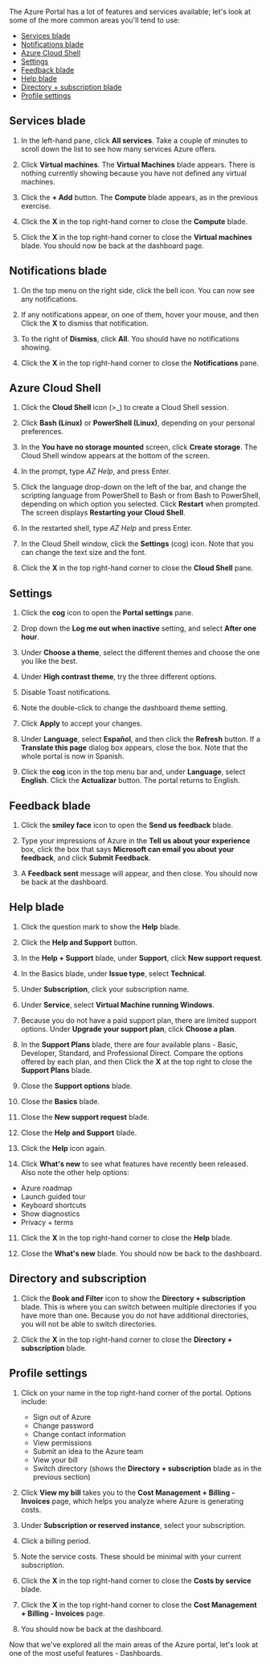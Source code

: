 The Azure Portal has a lot of features and services available; let's look at some of the more common areas you'll tend to use:

- [Services blade](#services-blade)
- [Notifications blade](#notifications-blade)
- [Azure Cloud Shell](#cloud-shell)
- [Settings](#settings-blade)
- [Feedback blade](#feedback-blade)
- [Help blade](#help-blade)
- [Directory + subscription blade](#subscriptions-blade)
- [Profile settings](#profile-blade)

<a name="services-blade"></a>

## Services blade

1. In the left-hand pane, click **All services**. Take a couple of minutes to scroll down the list to see how many services Azure offers.

1. Click **Virtual machines**. The **Virtual Machines** blade appears. There is nothing currently showing because you have not defined any virtual machines.

1. Click the **+ Add** button. The **Compute** blade appears, as in the previous exercise.

1. Click the **X** in the top right-hand corner to close the **Compute** blade.

1. Click the **X** in the top right-hand corner to close the **Virtual machines** blade. You should now be back at the dashboard page.

<a name="notifications-blade"></a>

## Notifications blade

1. On the top menu on the right side, click the bell icon. You can now see any notifications.

1. If any notifications appear, on one of them, hover your mouse, and then Click the **X** to dismiss that notification.

1. To the right of **Dismiss**, click **All**. You should have no notifications showing.

1. Click the **X** in the top right-hand corner to close the **Notifications** pane.

<a name="cloud-shell"></a>

## Azure Cloud Shell

1. Click the **Cloud Shell** icon (>_) to create a Cloud Shell session.

1. Click **Bash (Linux)** or **PowerShell (Linux)**, depending on your personal preferences.

1. In the **You have no storage mounted** screen, click **Create storage**. The Cloud Shell window appears at the bottom of the screen.

1. In the prompt, type *AZ Help*, and press Enter.

1. Click the language drop-down on the left of the bar, and change the scripting language from PowerShell to Bash or from Bash to PowerShell, depending on which option you selected. Click **Restart** when prompted. The screen displays **Restarting your Cloud Shell**.

1. In the restarted shell, type *AZ Help* and press Enter.

1. In the Cloud Shell window, click the **Settings** (cog) icon. Note that you can change the text size and the font.

1. Click the **X** in the top right-hand corner to close the **Cloud Shell** pane.

<a name="settings-blade"></a>

## Settings

1. Click the **cog** icon to open the **Portal settings** pane.

1. Drop down the **Log me out when inactive** setting, and select **After one hour**.

1. Under **Choose a theme**, select the different themes and choose the one you like the best.

1. Under **High contrast theme**, try the three different options.

1. Disable Toast notifications.

1. Note the double-click to change the dashboard theme setting.

1. Click **Apply** to accept your changes.

1. Under **Language**, select **Español**, and then click the **Refresh** button. If a **Translate this page** dialog box appears, close the box. Note that the whole portal is now in Spanish.

1. Click the **cog** icon in the top menu bar and, under **Language**, select **English**. Click the **Actualizar** button. The portal returns to English.

<a name="feedback-blade"></a>

## Feedback blade

1. Click the **smiley face** icon to open the **Send us feedback** blade.

1. Type your impressions of Azure in the **Tell us about your experience** box, click the box that says **Microsoft can email you about your feedback**, and click **Submit Feedback**.

1. A **Feedback sent** message will appear, and then close. You should now be back at the dashboard.

<a name="help-blade"></a>

## Help blade

1. Click the question mark to show the **Help** blade.

1. Click the **Help and Support** button.

1. In the **Help + Support** blade, under **Support**, click **New support request**.

1. In the Basics blade, under **Issue type**, select **Technical**.

1. Under **Subscription**, click your subscription name.

1. Under **Service**, select **Virtual Machine running Windows**.

1. Because you do not have a paid support plan, there are limited support options. Under **Upgrade your support plan**, click **Choose a plan**.

1. In the **Support Plans** blade, there are four available plans - Basic, Developer, Standard, and Professional Direct. Compare the options offered by each plan, and then Click the **X** at the top right to close the **Support Plans** blade.

1. Close the **Support options** blade.

1. Close the **Basics** blade.

1. Close the **New support request** blade.

1. Close the **Help and Support** blade.

1. Click the **Help** icon again.

1. Click **What's new** to see what features have recently been released. Also note the other help options:

- Azure roadmap
- Launch guided tour
- Keyboard shortcuts
- Show diagnostics
- Privacy + terms

11. Click the **X** in the top right-hand corner to close the **Help** blade.

11. Close the **What's new** blade. You should now be back to the dashboard.

<a name="subscription-blade"></a>

## Directory and subscription

1. Click the **Book and Filter** icon to show the **Directory + subscription** blade.  This is where you can switch between multiple directories if you have more than one. Because you do not have additional directories, you will not be able to switch directories.

1. Click the **X** in the top right-hand corner to close the **Directory + subscription** blade.

<a name="profile-blade"></a>

## Profile settings

1. Click on your name in the top right-hand corner of the portal. Options include:

    - Sign out of Azure
    - Change password
    - Change contact information
    - View permissions
    - Submit an idea to the Azure team
    - View your bill
    - Switch directory (shows the **Directory + subscription** blade as in the previous section)

1. Click **View my bill** takes you to the **Cost Management + Billing - Invoices** page, which helps you analyze where Azure is generating costs.

1. Under **Subscription or reserved instance**, select your subscription.

1. Click a billing period.

1. Note the service costs. These should be minimal with your current subscription.

1. Click the **X** in the top right-hand corner to close the **Costs by service** blade.

1. Click the **X** in the top right-hand corner to close the **Cost Management + Billing - Invoices** page.

1. You should now be back at the dashboard.

Now that we've explored all the main areas of the Azure portal, let's look at one of the most useful features - Dashboards.
